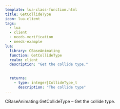```yaml
---
template: lua-class-function.html
title: GetCollideType
icon: lua-client
tags:
  - lua
  - client
  - needs-verification
  - needs-example
lua:
  library: CBaseAnimating
  function: GetCollideType
  realm: client
  description: "Get the collide type."
  
  
  returns:
    - type: integer|CollideType_t
      description: "The collide type"
---
```


<div class="lua__search__keywords">
CBaseAnimating:GetCollideType &#x2013; Get the collide type.
</div>
